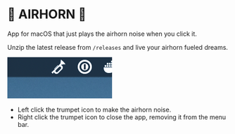 # 🎺 AIRHORN 🎺

App for macOS that just plays the airhorn noise when you click it.

Unzip the latest release from `/releases` and live your airhorn fueled dreams.

![Screenshot](docs/screenshot_1.png)

- Left click the trumpet icon to make the airhorn noise.
- Right click the trumpet icon to close the app, removing it from the menu bar.
